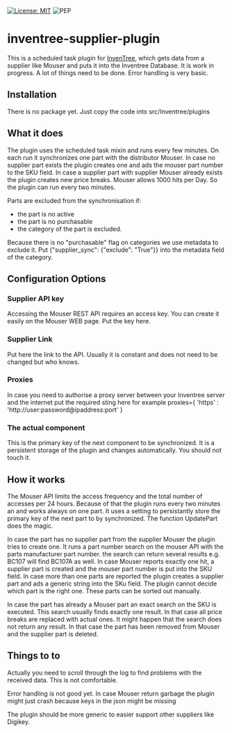 [![License: MIT](https://img.shields.io/badge/License-MIT-yellow.svg)](https://opensource.org/licenses/MIT)
![PEP](https://github.com/inventree/inventree-python/actions/workflows/pep.yaml/badge.svg)


# inventree-supplier-plugin

This is a scheduled task plugin for [InvenTree](https://inventree.org), which gets data from a
supplier like Mouser and puts it into the Inventree Database. 
It is work in progress. A lot of things need to be done. 
Error handling is very basic. 

## Installation

There is no package yet. Just copy the code into src/Inventree/plugins

## What it does
The plugin uses the scheduled task mixin and runs every few minutes. On each run it
synchronizes one part with the distributor Mouser. In case no supplier part exists
the plugin creates one and ads the mouser part number to the SKU field. In case a 
supplier part with supplier Mouser already exists the plugin creates new price breaks. 
Mouser allows 1000 hits per Day. So the plugin can run every two minutes. 

Parts are excluded from the synchronisation if:

- the part is no active
- the part is no purchasable
- the category of the part is excluded. 

Because there is no "purchasable" flag on categories we use metadata to exclude it. 
Put {"supplier_sync": {"exclude": "True"}} into the metadata field of the category. 

## Configuration Options
### Supplier API key
Accessing the Mouser REST API requires an access key. You can create it easily on the Mouser 
WEB page. Put the key here.

### Supplier Link
Put here the link to the API. Usually it is constant and does not need to be changed but who knows. 

### Proxies
In case you need to authorise a proxy server between your Inventree server and the internet
put the required sting here for example proxies={ 'https' : 'http://user:password@ipaddress:port' }

### The actual component
This is the primary key of the next component to be synchronized. It is a persistent storage 
of the plugin and changes automatically. You should not touch it.

## How it works
The Mouser API limits the access frequency and the total number of accesses per 24 hours. 
Because of that the plugin runs every two minutes an and works always on one part. It uses
a setting to persistantly store the primary key of the next part to by synchronized. The
function UpdatePart does the magic. 

In case the part has no supplier part from the supplier Mouser the plugin tries to create one. 
It runs a part number search on the mouser API with the parts manufacturer part number. 
the search can return several results e.g. BC107 will find BC107A as well. 
In case Mouser reports exactly one hit, a supplier part is created and the mouser part number
is put into the SKU field. In case more than one parts are reported the plugin creates a supplier
part and ads a generic string into the SKu field. The plugin cannot decide which part is the 
right one. These parts can be sorted out manually.

In case the part has already a Mouser part an exact search on the SKU is executed. This search 
usually finds exactly one result. In that case all price breaks are replaced with actual ones. 
It might happen that the search does not return any result. In that case the part has been
removed from Mouser and the supplier part is deleted. 

## Things to to
Actually you need to scroll through the log to find problems with the received data. This
is not comfortable. 

Error handling is not good yet. In case Mouser return garbage the plugin might just crash 
because keys in the json might be missing

The plugin should be more generic to easier support other suppliers like Digikey. 
